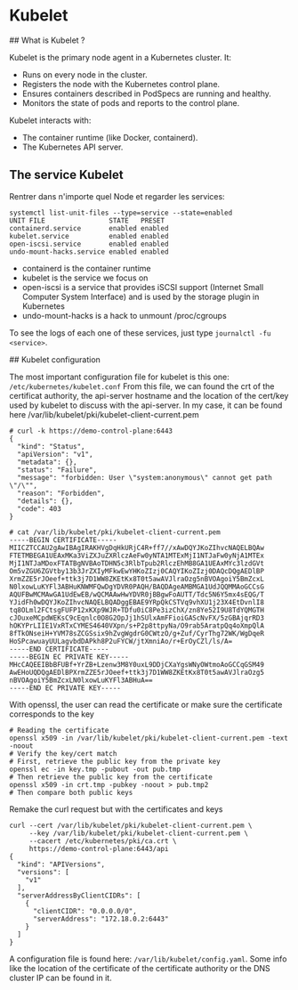 # Kubelet

## What is Kubelet ?

Kubelet is the primary node agent in a Kubernetes cluster. It:
- Runs on every node in the cluster.
- Registers the node with the Kubernetes control plane.
- Ensures containers described in PodSpecs are running and healthy.
- Monitors the state of pods and reports to the control plane.

Kubelet interacts with:
- The container runtime (like Docker, containerd).
- The Kubernetes API server.

## The service Kubelet

Rentrer dans n'importe quel Node et regarder les services:
```console
systemctl list-unit-files --type=service --state=enabled
UNIT FILE                STATE   PRESET 
containerd.service       enabled enabled
kubelet.service          enabled enabled
open-iscsi.service       enabled enabled
undo-mount-hacks.service enabled enabled
```

- containerd is the container runtime
- kubelet is the service we focus on
- open-iscsi is a service that provides iSCSI support (Internet Small Computer System Interface) and is used by the storage plugin in Kubernetes
- undo-mount-hacks is a hack to unmount /proc/cgroups

To see the logs of each one of these services, just type `journalctl -fu <service>`.

## Kubelet configuration

The most important configuration file for kubelet is this one: `/etc/kubernetes/kubelet.conf`
From this file, we can found the crt of the certificat authority, the api-server hostname and the location of the cert/key used by kubelet to discuss with the api-server. In my case, it can be found here /var/lib/kubelet/pki/kubelet-client-current.pem
```console
# curl -k https://demo-control-plane:6443
{
  "kind": "Status",
  "apiVersion": "v1",
  "metadata": {},
  "status": "Failure",
  "message": "forbidden: User \"system:anonymous\" cannot get path \"/\"",
  "reason": "Forbidden",
  "details": {},
  "code": 403
}

# cat /var/lib/kubelet/pki/kubelet-client-current.pem
-----BEGIN CERTIFICATE-----
MIICZTCCAU2gAwIBAgIRAKHVgDqHkURjC4R+ff7//xAwDQYJKoZIhvcNAQELBQAw
FTETMBEGA1UEAxMKa3ViZXJuZXRlczAeFw0yNTA1MTExMjI1NTJaFw0yNjA1MTEx
MjI1NTJaMDoxFTATBgNVBAoTDHN5c3RlbTpub2RlczEhMB8GA1UEAxMYc3lzdGVt
Om5vZGU6ZGVtby13b3JrZXIyMFkwEwYHKoZIzj0CAQYIKoZIzj0DAQcDQgAEDlBP
XrmZZE5rJOeef+ttk3j7D1WW8ZKEtKx8T0t5awAVJlraOzg5nBVOAgoiY5BmZcxL
N0lxowLuKYFl3ABHuKNWMFQwDgYDVR0PAQH/BAQDAgeAMBMGA1UdJQQMMAoGCCsG
AQUFBwMCMAwGA1UdEwEB/wQCMAAwHwYDVR0jBBgwFoAUTT/Tdc5N6Y5mx4sEQG/T
YJidFh0wDQYJKoZIhvcNAQELBQADggEBAE9YRpQkCSTVq9vhXU1j23X4EtDvnlI8
tq8OLml2FCtsgFUFP12xKXp9WJR+TDfu0iC8Pe3izChX/zn8Ye52I9U8TdYQMGTH
cJOuxeMCpdWEKsC9cEqnlc0O8G2OpJj1hSUlxAmFFioiGAScNvFX/5zGBAjqrRD3
hOKYPrLIIE1VxRTxCYMES4640VXpn/s+P2p8ttpyNa/O9rab5AratpQq4oXmpQlA
8fTkONseiH+YVM78sZCGSsix9hZvgWgdrG0CWtzO/g+Zuf/CyrThg72WK/WgDqeR
HoSPcawuayUULagvbdDAPkh8P2uFYCW/jtXmniAo/r+ErOyCZl/ls/A=
-----END CERTIFICATE-----
-----BEGIN EC PRIVATE KEY-----
MHcCAQEEIBbBFUBf+YrZB+Lzenw3M8Y0uxL9DDjCXaYgsWNyOWtmoAoGCCqGSM49
AwEHoUQDQgAEDlBPXrmZZE5rJOeef+ttk3j7D1WW8ZKEtKx8T0t5awAVJlraOzg5
nBVOAgoiY5BmZcxLN0lxowLuKYFl3ABHuA==
-----END EC PRIVATE KEY-----
```

With openssl, the user can read the certificate or make sure the certificate corresponds to the key
```console
# Reading the certificate
openssl x509 -in /var/lib/kubelet/pki/kubelet-client-current.pem -text -noout
# Verify the key/cert match
# First, retrieve the public key from the private key
openssl ec -in key.tmp -pubout -out pub.tmp
# Then retrieve the public key from the certificate
openssl x509 -in crt.tmp -pubkey -noout > pub.tmp2
# Then compare both public keys
```

Remake the curl request but with the certificates and keys
```console
curl --cert /var/lib/kubelet/pki/kubelet-client-current.pem \
     --key /var/lib/kubelet/pki/kubelet-client-current.pem \
     --cacert /etc/kubernetes/pki/ca.crt \
     https://demo-control-plane:6443/api
{
  "kind": "APIVersions",
  "versions": [
    "v1"
  ],
  "serverAddressByClientCIDRs": [
    {
      "clientCIDR": "0.0.0.0/0",
      "serverAddress": "172.18.0.2:6443"
    }
  ]
}
```

A configuration file is found here: `/var/lib/kubelet/config.yaml`. Some info like the location of the certificate of the certificate authority or the DNS cluster IP can be found in it.




